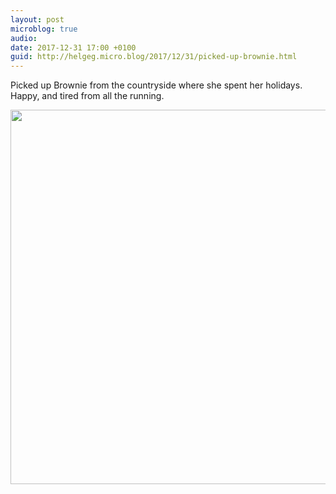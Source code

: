 ```yaml
---
layout: post
microblog: true
audio: 
date: 2017-12-31 17:00 +0100
guid: http://helgeg.micro.blog/2017/12/31/picked-up-brownie.html
---
```

Picked up Brownie from the countryside where she spent her holidays. Happy, and tired from all the running. 

<img src="http://helgeg.micro.blog/uploads/2017/558ae3d6f9.jpg" width="600" height="599" />
